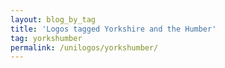 ```yaml
---
layout: blog_by_tag
title: 'Logos tagged Yorkshire and the Humber'
tag: yorkshumber
permalink: /unilogos/yorkshumber/
---
```

